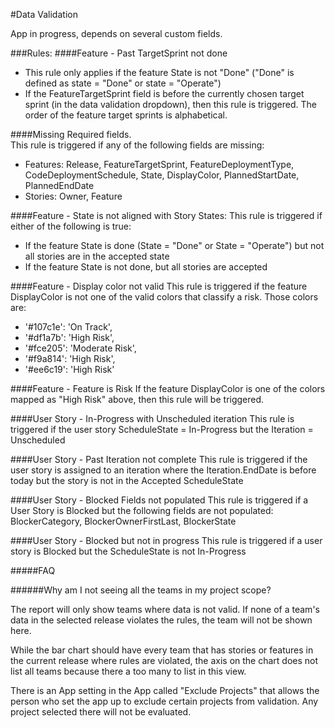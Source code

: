 #Data Validation

App in progress, depends on several custom fields.  

###Rules:
####Feature - Past TargetSprint not done 
*  This rule only applies if the feature State is not "Done" ("Done" is defined as state = "Done" or state = "Operate")
* If the FeatureTargetSprint field is before the currently chosen target sprint (in the data validation dropdown), then this rule is triggered.  The order of the feature target sprints is alphabetical.  

####Missing Required fields.  
This rule is triggered if any of the following fields are missing:
*  Features: Release, FeatureTargetSprint, FeatureDeploymentType, CodeDeploymentSchedule, State, DisplayColor, PlannedStartDate, PlannedEndDate
*  Stories:  Owner, Feature

####Feature - State is not aligned with Story States:
This rule is triggered if either of the following is true:
*  If the feature State is done (State = "Done" or State = "Operate") but not all stories are in the accepted state
*  If the feature State is not done, but all stories are accepted

####Feature - Display color not valid
This rule is triggered if the feature DisplayColor is not one of the valid colors that classify a risk.  Those colors are:
*  '#107c1e': 'On Track',
*  '#df1a7b': 'High Risk',
*  '#fce205': 'Moderate Risk',
*  '#f9a814': 'High Risk',
*  '#ee6c19': 'High Risk'

####Feature - Feature is Risk
If the feature DisplayColor is one of the colors mapped as "High Risk" above, then this rule will be triggered.  

####User Story - In-Progress with Unscheduled iteration
This rule is triggered if the user story ScheduleState = In-Progress but the Iteration = Unscheduled

####User Story - Past Iteration not complete
This rule is triggered if the user story is assigned to an iteration where the Iteration.EndDate is before today but the story is not in the Accepted ScheduleState

####User Story - Blocked Fields not populated
This rule is triggered if a User Story is Blocked but the following fields are not populated:  BlockerCategory, BlockerOwnerFirstLast, BlockerState

####User Story - Blocked but not in progress
This rule is triggered if a user story is Blocked but the ScheduleState is not In-Progress

#####FAQ

######Why am I not seeing all the teams in my project scope? 

The report will only show teams where data is not valid.  If none of a team's data in the selected release violates the rules, the team will not be shown here.  

While the bar chart should have every team that has stories or features in the current release where rules are violated, the axis on the chart does not list all teams because there a too many to list in this view.  

There is an App setting in the App called "Exclude Projects" that allows the person who set the app up to exclude certain projects from validation.  Any project selected there will not be evaluated.  
